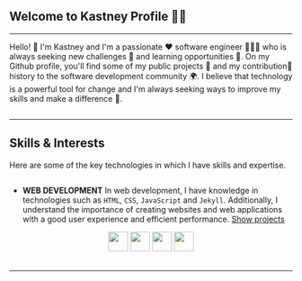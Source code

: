 ## Welcome to Kastney Profile 🤝🏼

---

Hello! 👋 I'm Kastney and I'm a passionate ❤️ software engineer 👨🏽‍🔬 who is always seeking new challenges 🎯 and learning opportunities 🌱. On my Github profile, you'll find some of my public projects 🚧 and my contribution🔗 history to the software development community 🌍. I believe that technology is a powerful tool for change and I'm always seeking ways to improve my skills and make a difference 🙂.

<!-- Github Stats -->
<picture>
    <source
        srcset="https://github-readme-stats.vercel.app/api?username=kastney&show_icons=true&theme=dark&count_private=true&hide_border=true&custom_title=Kastney's%20GitHub%20Stats"
        media="(prefers-color-scheme: dark)"/>
    <source
        srcset="https://github-readme-stats.vercel.app/api?username=kastney&show_icons=true&count_private=true&hide_border=true&custom_title=Kastney's%20GitHub%20Stats"
        media="(prefers-color-scheme: light), (prefers-color-scheme: no-preference)"/>
    <img />
</picture>

---

## Skills & Interests

Here are some of the key technologies in which I have skills and expertise.

<!-- Github Top Languages -->
<picture>
    <source
        srcset="https://github-readme-stats.vercel.app/api/top-langs/?username=kastney&layout=compact&theme=dark&hide_border=true&langs_count=10"
        media="(prefers-color-scheme: dark)"/>
    <source
        srcset="https://github-readme-stats.vercel.app/api/top-langs/?username=kastney&layout=compact&hide_border=true&langs_count=10"
        media="(prefers-color-scheme: light), (prefers-color-scheme: no-preference)"/>
    <img />
</picture>

- **WEB DEVELOPMENT** In web development, I have knowledge in technologies such as `HTML`, `CSS`, `JavaScript` and `Jekyll`. Additionally, I understand the importance of creating websites and web applications with a good user experience and efficient performance.
[Show projects](https://github.com/kastney?tab=repositories&q=website)

<div style="display: inline_block" align="center">          
    <img height="35" wight="50" src="https://cdn.jsdelivr.net/gh/devicons/devicon/icons/html5/html5-original.svg"/>
    <img height="35" wight="50" src="https://cdn.jsdelivr.net/gh/devicons/devicon/icons/css3/css3-original.svg"/>
    <img height="35" wight="50" src="https://cdn.jsdelivr.net/gh/devicons/devicon/icons/javascript/javascript-original.svg"/>
    <img height="35" wight="50" src="https://upload.wikimedia.org/wikipedia/commons/4/42/Jekyll_%28software%29_Logo.png"/>
</div>

<br>

---
